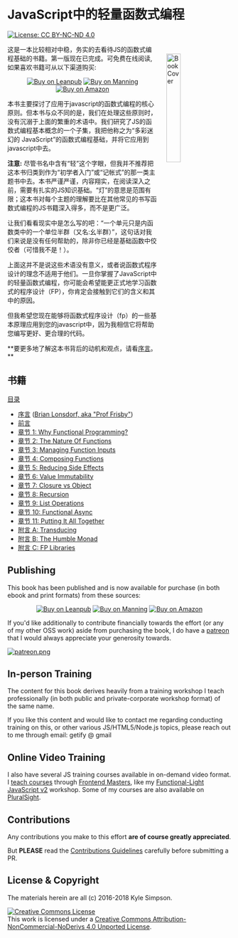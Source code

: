 # JavaScript中的轻量函数式编程

[![License: CC BY-NC-ND 4.0](https://img.shields.io/badge/License-CC%20BY--NC--ND%204.0-blue.svg)](http://creativecommons.org/licenses/by-nc-nd/4.0/)

<a href="http://fljsbook.com"><img src="manuscript/images/marketing/front-cover-small.png" width="25%" align="right" hspace="20" vspace="20" title="Functional-Light JavaScript" alt="Book Cover"></a>

这是一本比较相对中稳，务实的去看待JS的函数式编程基础的书籍。第一版现在已完成。可免费在线阅读, 如果喜欢书籍可从以下渠道购买:

<p align="center">
    <a href="http://fljsbook.com"><img src="https://img.shields.io/badge/Buy-Leanpub-yellow.svg" title="Buy on Leanpub" alt="Buy on Leanpub"></a> <a href="http://manning.fljsbook.com"><img src="https://img.shields.io/badge/Buy-Manning-yellow.svg" title="Buy on Manning" alt="Buy on Manning"></a> <a href="http://amazon.fljsbook.com"><img src="https://img.shields.io/badge/Buy-Amazon-yellow.svg" title="Buy on Amazon" alt="Buy on Amazon"></a>
</p>

本书主要探讨了应用于javascript的函数式编程的核心原则。但本书与众不同的是，我们在处理这些原则时，没有沉溺于上面的繁重的术语中。我们研究了JS的函数式编程基本概念的一个子集，我把他称之为“多彩迷幻的 JavaScript”的函数式编程基础，并将它应用到javascript中去。

**注意:** 尽管书名中含有“轻”这个字眼，但我并不推荐把这本书归类到作为“初学者入门”或“记帐式”的那一类主题书中去。本书严谨严谨，内容翔实，在阅读深入之前，需要有扎实的JS知识基础。“灯”的意思是范围有限；这本书对每个主题的理解要比在其他常见的书写函数式编程的JS书籍深入得多，而不是更广泛。

让我们看看现实中是怎么写的吧：“一个单元只是内函数类中的一个单位半群（又名:幺半群）”，这句话对我们来说是没有任何帮助的，除非你已经是基础函数中佼佼者（可惜我不是！）。

上面这并不是说这些术语没有意义，或者说函数式程序设计的理念不适用于他们。一旦你掌握了JavaScript中的轻量函数式编程，你可能会希望能更正式地学习函数式的程序设计（FP），你肯定会接触到它们的含义和其中的原因。

但我希望您现在能够将函数式程序设计（fp）的一些基本原理应用到您的javascript中，因为我相信它将帮助您编写更好、更合理的代码。

**要更多地了解这本书背后的动机和观点，请看[序言](manuscript/preface.md)。 **

## 书籍

[目录](manuscript/README.md/#table-of-contents)

* [序言](manuscript/foreword.md/#foreword) ([Brian Lonsdorf, aka "Prof Frisby"](https://twitter.com/DrBoolean))
* [前言](manuscript/preface.md/#preface)
* [章节 1: Why Functional Programming?](manuscript/ch1.md/#chapter-1-why-functional-programming)
* [章节 2: The Nature Of Functions](manuscript/ch2.md/#chapter-2-the-nature-of-functions)
* [章节 3: Managing Function Inputs](manuscript/ch3.md/#chapter-3-managing-function-inputs)
* [章节 4: Composing Functions](manuscript/ch4.md/#chapter-4-composing-functions)
* [章节 5: Reducing Side Effects](manuscript/ch5.md/#chapter-5-reducing-side-effects)
* [章节 6: Value Immutability](manuscript/ch6.md/#chapter-6-value-immutability)
* [章节 7: Closure vs Object](manuscript/ch7.md/#chapter-7-closure-vs-object)
* [章节 8: Recursion](manuscript/ch8.md/#chapter-8-recursion)
* [章节 9: List Operations](manuscript/ch9.md/#chapter-9-list-operations)
* [章节 10: Functional Async](manuscript/ch10.md/#chapter-10-functional-async)
* [章节 11: Putting It All Together](manuscript/ch11.md/#chapter-11-putting-it-all-together)
* [附言 A: Transducing](manuscript/apA.md/#appendix-a-transducing)
* [附言 B: The Humble Monad](manuscript/apB.md/#appendix-b-the-humble-monad)
* [附言 C: FP Libraries](manuscript/apC.md/#appendix-c-fp-libraries)

## Publishing

This book has been published and is now available for purchase (in both ebook and print formats) from these sources:

<p align="center">
    <a href="http://fljsbook.com"><img src="https://img.shields.io/badge/Buy-Leanpub-yellow.svg" title="Buy on Leanpub" alt="Buy on Leanpub"></a> <a href="http://manning.fljsbook.com"><img src="https://img.shields.io/badge/Buy-Manning-yellow.svg" title="Buy on Manning" alt="Buy on Manning"></a> <a href="http://amazon.fljsbook.com"><img src="https://img.shields.io/badge/Buy-Amazon-yellow.svg" title="Buy on Amazon" alt="Buy on Amazon"></a>
</p>

If you'd like additionally to contribute financially towards the effort (or any of my other OSS work) aside from purchasing the book, I do have a [patreon](https://www.patreon.com/getify) that I would always appreciate your generosity towards.

<a href="https://www.patreon.com/getify">[![patreon.png](https://c5.patreon.com/external/logo/become_a_patron_button.png)](https://www.patreon.com/getify)</a>

## In-person Training

The content for this book derives heavily from a training workshop I teach professionally (in both public and private-corporate workshop format) of the same name.

If you like this content and would like to contact me regarding conducting training on this, or other various JS/HTML5/Node.js topics, please reach out to me through email: getify @ gmail

## Online Video Training

I also have several JS training courses available in on-demand video format. I [teach courses](https://FrontendMasters.com/teachers/kyle-simpson) through [Frontend Masters](https://FrontendMasters.com), like my [Functional-Light JavaScript v2](https://frontendmasters.com/courses/functional-javascript-v2/) workshop. Some of my courses are also available on [PluralSight](https://www.pluralsight.com/search?q=kyle%20simpson&categories=all).

## Contributions

Any contributions you make to this effort **are of course greatly appreciated**.

But **PLEASE** read the [Contributions Guidelines](CONTRIBUTING.md) carefully before submitting a PR.

## License & Copyright

The materials herein are all (c) 2016-2018 Kyle Simpson.

<a rel="license" href="http://creativecommons.org/licenses/by-nc-nd/4.0/"><img alt="Creative Commons License" style="border-width:0" src="https://i.creativecommons.org/l/by-nc-nd/4.0/88x31.png" /></a><br />This work is licensed under a <a rel="license" href="http://creativecommons.org/licenses/by-nc-nd/4.0/">Creative Commons Attribution-NonCommercial-NoDerivs 4.0 Unported License</a>.
